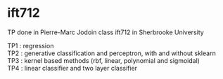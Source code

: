 # ift712

TP done in Pierre-Marc Jodoin class ift712 in Sherbrooke University

TP1 : regression  
TP2 : generative classification and perceptron, with and without sklearn  
TP3 : kernel based methods (rbf, linear, polynomial and sigmoidal)  
TP4 : linear classifier and two layer classifier
